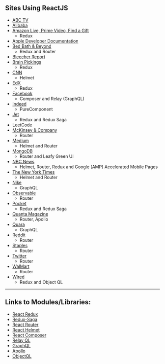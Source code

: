 ## Sites Using ReactJS
* [ABC TV](https://abc.com)
* [Alibaba](https://alibaba.com)
* [Amazon Live, Prime Video, Find a Gift](https://www.amazon.com/)
  * Redux
* [Apple Developer Documentation](https://developer.apple.com/documentation/)
* [Bed Bath & Beyond](https://www.bedbathandbeyond.com/)
  * Redux and Router
* [Bleecher Report](https://bleacherreport.com/)
* [Brain Pickings](https://www.brainpickings.org)
  * Redux
* [CNN](https://www.cnn.com/)
  * Helmet
* [EdX](http://edx.org)
  * Redux
* [Facebook](https://www.facebook.com/)
  * Composer and Relay (GraphQL)
* [Indeed](https://indeed.com)
  * PureComponent
* [Jet](http://jet.com)
  * Redux and Redux Saga
* [LeetCode](https://www.leetcode.com/)
* [McKinsey & Company](https://www.mckinsey.com/)
  * Router
* [Medium](http://www.medium.com)
  * Helmet and Router
* [MongoDB](https://mongodb.com)
  * Router and Leafy Green UI
* [NBC News](https://www.nbcnews.com/)
  * Helmet, Router, Redux and Google (AMP) Accelerated Mobile Pages
* [The New York Times](https://www.nytimes.com/)
  * Helmet and Router
* [Nike](https://nike.com)
  * GraphQL
* [Observable](https://observablehq.com/)
  * Router
* [Pocket](https://www.getpocket.com)
  * Redux and Redux Saga
* [Quanta Magazine](https://www.quantamagazine.org)
  * Router, Apollo
* [Quara](https://www.quora.com/)
  * GraphQL
* [Reddit](https://www.reddit.com/)
  * Router
* [Staples](https://www.staples.com/)
  * Router
* [Twitter](https://twitter.com/)
  * Router
* [WalMart](https://www.walmart.com)
  * Router
* [Wired](https://wired.com)
  * Redux and Object QL


-----

## Links to Modules/Libraries:

* [React Redux](https://react-redux.js.org)
* [Redux-Saga](https://redux-saga.js.org)
* [React Router](https://reacttraining.com/react-router/)
* [React Helmet](https://github.com/nfl/react-helmet)
* [React Composer](https://www.npmjs.com/package/react-composer)
* [Relay QL](https://relay.dev/en/)
* [GraphQL](https://graphql.org)
* [Apollo](https://www.apollographql.com/docs/react/)
* [ObjectQL](https://www.npmjs.com/package/objectql)


